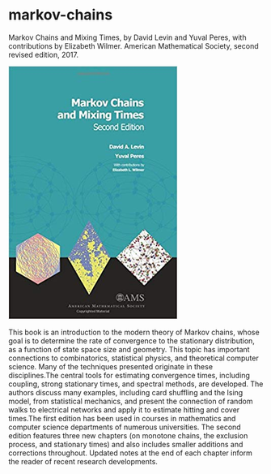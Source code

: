 # markov-chains 
Markov Chains and Mixing Times, by David Levin and Yuval Peres, with contributions by Elizabeth Wilmer. American Mathematical Society, second revised edition, 2017.

![Book Cover](https://github.com/yuvalperes/markov-chains/blob/master/mcmt_cover_photo.jpg)

This book is an introduction to the modern theory of Markov chains, whose goal is to determine the rate of convergence to the stationary distribution, as a function of state space size and geometry. This topic has important connections to combinatorics, statistical physics, and theoretical computer science. Many of the techniques presented originate in these disciplines.The central tools for estimating convergence times, including coupling, strong stationary times, and spectral methods, are developed. The authors discuss many examples, including card shuffling and the Ising model, from statistical mechanics, and present the connection of random walks to electrical networks and apply it to estimate hitting and cover times.The first edition has been used in courses in mathematics and computer science departments of numerous universities. The second edition features three new chapters (on monotone chains, the exclusion process, and stationary times) and also includes smaller additions and corrections throughout. Updated notes at the end of each chapter inform the reader of recent research developments.
